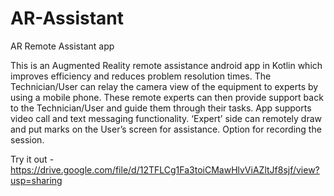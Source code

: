 # AR-Assistant
AR Remote Assistant app

This is an Augmented Reality remote assistance android app in Kotlin which improves efficiency and reduces 
problem resolution times.
The Technician/User can relay the camera view of the equipment to experts by using a mobile phone. These 
remote experts can then provide support back to the Technician/User and guide them through their tasks.
App supports video call and text messaging functionality.
‘Expert’ side can remotely draw and put marks on the User’s screen for assistance. 
Option for recording the session.

Try it out - https://drive.google.com/file/d/12TFLCg1Fa3toiCMawHlvViAZltJf8sjf/view?usp=sharing
